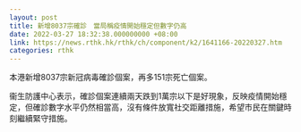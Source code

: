 ```yaml
---
layout: post
title: 新增8037宗確診　當局稱疫情開始穩定但數字仍高
date: 2022-03-27 18:32:38.000000000 +08:00
link: https://news.rthk.hk/rthk/ch/component/k2/1641166-20220327.htm
categories: rthk
---
```


本港新增8037宗新冠病毒確診個案，再多151宗死亡個案。

衞生防護中心表示，確診個案連續兩天跌到1萬宗以下是好現象，反映疫情開始穩定，但確診數字水平仍然相當高，沒有條件放寬社交距離措施，希望市民在關鍵時刻繼續緊守措施。
